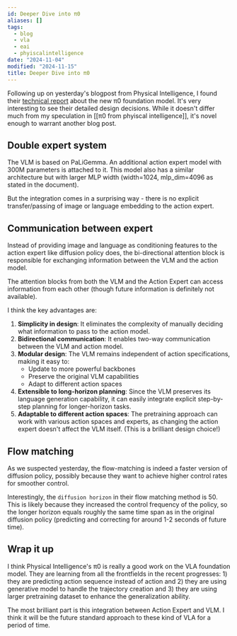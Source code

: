 ```yaml
---
id: Deeper Dive into π0
aliases: []
tags:
  - blog
  - vla
  - eai
  - phyiscalintelligence
date: "2024-11-04"
modified: "2024-11-15"
title: Deeper Dive into π0
---
```


Following up on yesterday's blogpost from Physical Intelligence, I found their [technical report](https://www.314159.com/download/pi0.pdf) about the new π0 foundation model. It's very interesting to see their detailed design decisions. While it doesn't differ much from my speculation in [[π0 from phyiscal intelligence]], it's novel enough to warrant another blog post.

## Double expert system

The VLM is based on PaLiGemma. An additional action expert model with 300M parameters is attached to it. This model also has a similar architecture but with larger MLP width (width=1024, mlp_dim=4096 as stated in the document).

But the integration comes in a surprising way - there is no explicit transfer/passing of image or language embedding to the action expert.

## Communication between expert

Instead of providing image and language as conditioning features to the action expert like diffusion policy does, the bi-directional attention block is responsible for exchanging information between the VLM and the action model.

The attention blocks from both the VLM and the Action Expert can access information from each other (though future information is definitely not available).

<!-- My Question: _Then how many history tokens are available to the model then? Do they do the filtering?_ -->

I think the key advantages are:

1. **Simplicity in design**: It eliminates the complexity of manually deciding what information to pass to the action model.
2. **Bidirectional communication**: It enables two-way communication between the VLM and action model.
3. **Modular design**: The VLM remains independent of action specifications, making it easy to:
   - Update to more powerful backbones
   - Preserve the original VLM capabilities
   - Adapt to different action spaces
4. **Extensible to long-horizon planning**: Since the VLM preserves its language generation capability, it can easily integrate explicit step-by-step planning for longer-horizon tasks.
5. **Adaptable to different action spaces**: The pretraining approach can work with various action spaces and experts, as changing the action expert doesn't affect the VLM itself. (This is a brilliant design choice!)

## Flow matching

As we suspected yesterday, the flow-matching is indeed a faster version of diffusion policy, possibly because they want to achieve higher control rates for smoother control.

Interestingly, the `diffusion horizon` in their flow matching method is 50. This is likely because they increased the control frequency of the policy, so the longer horizon equals roughly the same time span as in the original diffusion policy (predicting and correcting for around 1-2 seconds of future time).

## Wrap it up

I think Physical Intelligence's π0 is really a good work on the VLA foundation model. They are learning from all the frontfields in the recent progresses: 1) they are predicting action sequence instead of action and 2) they are using generative model to handle the trajectory creation and 3) they are using larger pretraining dataset to enhance the generalization ability.

The most brilliant part is this integration between Action Expert and VLM. I think it will be the future standard approach to these kind of VLA for a period of time.
